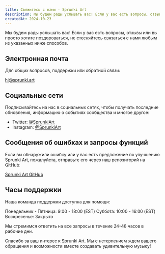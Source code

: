 ```yaml
---
title: Свяжитесь с нами - Sprunki Art
description: Мы будем рады услышать вас! Если у вас есть вопросы, отзывы или вы просто хотите поздороваться, не стесняйтесь связаться с нами любым из указанных ниже способов.
createdAt: 2024-10-23
---
```


Мы будем рады услышать вас! Если у вас есть вопросы, отзывы или вы просто хотите поздороваться, не стесняйтесь связаться с нами любым из указанных ниже способов.

## Электронная почта

Для общих вопросов, поддержки или обратной связи:

[hi@sprunki.art](mailto:hi@sprunki.art)

## Социальные сети

Подписывайтесь на нас в социальных сетях, чтобы получать последние обновления, информацию о событиях сообщества и многое другое:

- Twitter: [@SprunkiArt](https://twitter.com/sprunki-art)
- Instagram: [@SprunkiArt](https://instagram.com/sprunki-art)

## Сообщения об ошибках и запросы функций

Если вы обнаружили ошибку или у вас есть предложение по улучшению Sprunki Art, пожалуйста, отправьте его через наш репозиторий на GitHub:

[Sprunki Art GitHub](https://github.com/ZissyW/sprunki-art)

## Часы поддержки

Наша команда поддержки доступна для помощи:

Понедельник - Пятница: 9:00 - 18:00 (EST)
Суббота: 10:00 - 16:00 (EST)
Воскресенье: Закрыто

Мы стремимся ответить на все запросы в течение 24-48 часов в рабочие дни.

Спасибо за ваш интерес к Sprunki Art. Мы с нетерпением ждем вашего обращения и возможности вместе создавать удивительную музыку!

